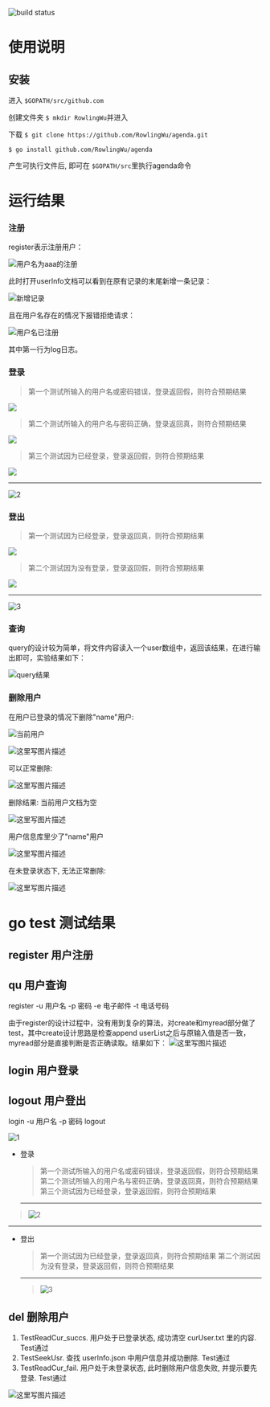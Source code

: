 ![build status](https://www.travis-ci.org/RowlingWu/agenda.svg?branch=master )
# 使用说明

## 安装

进入 ` $GOPATH/src/github.com `

创建文件夹 ` $ mkdir RowlingWu `并进入

下载 ` $ git clone https://github.com/RowlingWu/agenda.git `

` $ go install github.com/RowlingWu/agenda `

产生可执行文件后, 即可在 ` $GOPATH/src `里执行agenda命令



# 运行结果 #

### 注册

register表示注册用户：

![用户名为aaa的注册](http://img.blog.csdn.net/20171030235203152?watermark/2/text/aHR0cDovL2Jsb2cuY3Nkbi5uZXQvbGVwcmVjaGF1bl8=/font/5a6L5L2T/fontsize/400/fill/I0JBQkFCMA==/dissolve/70/gravity/SouthEast)


此时打开userInfo文档可以看到在原有记录的末尾新增一条记录：

![新增记录](http://img.blog.csdn.net/20171031000514741?watermark/2/text/aHR0cDovL2Jsb2cuY3Nkbi5uZXQvbGVwcmVjaGF1bl8=/font/5a6L5L2T/fontsize/400/fill/I0JBQkFCMA==/dissolve/70/gravity/SouthEast)


且在用户名存在的情况下报错拒绝请求：

![用户名已注册](http://img.blog.csdn.net/20171031000651307?watermark/2/text/aHR0cDovL2Jsb2cuY3Nkbi5uZXQvbGVwcmVjaGF1bl8=/font/5a6L5L2T/fontsize/400/fill/I0JBQkFCMA==/dissolve/70/gravity/SouthEast)

其中第一行为log日志。

### 登录

  >第一个测试所输入的用户名或密码错误，登录返回假，则符合预期结果

   ![][4]

  > 第二个测试所输入的用户名与密码正确，登录返回真，则符合预期结果
  
  ![][5]
  > 第三个测试因为已经登录，登录返回假，则符合预期结果
   
  ![][6]
  ***
 ![2][2]


### 登出 

  >第一个测试因为已经登录，登录返回真，则符合预期结果

   ![][7]

  > 第二个测试因为没有登录，登录返回假，则符合预期结果
  
   ![][8]
   ***
  ![3][3]



### 查询 


query的设计较为简单，将文件内容读入一个user数组中，返回该结果，在进行输出即可，实验结果如下：

![query结果](http://img.blog.csdn.net/20171031001122742?watermark/2/text/aHR0cDovL2Jsb2cuY3Nkbi5uZXQvbGVwcmVjaGF1bl8=/font/5a6L5L2T/fontsize/400/fill/I0JBQkFCMA==/dissolve/70/gravity/SouthEast)



### 删除用户 

在用户已登录的情况下删除"name"用户:

![当前用户](http://img.blog.csdn.net/20171031234314998?watermark/2/text/aHR0cDovL2Jsb2cuY3Nkbi5uZXQvd3VybGlu/font/5a6L5L2T/fontsize/400/fill/I0JBQkFCMA==/dissolve/70/gravity/SouthEast)

![这里写图片描述](http://img.blog.csdn.net/20171031234352754?watermark/2/text/aHR0cDovL2Jsb2cuY3Nkbi5uZXQvd3VybGlu/font/5a6L5L2T/fontsize/400/fill/I0JBQkFCMA==/dissolve/70/gravity/SouthEast)

可以正常删除:

![这里写图片描述](http://img.blog.csdn.net/20171031234527310?watermark/2/text/aHR0cDovL2Jsb2cuY3Nkbi5uZXQvd3VybGlu/font/5a6L5L2T/fontsize/400/fill/I0JBQkFCMA==/dissolve/70/gravity/SouthEast)

删除结果: 当前用户文档为空

![这里写图片描述](http://img.blog.csdn.net/20171031234733379?watermark/2/text/aHR0cDovL2Jsb2cuY3Nkbi5uZXQvd3VybGlu/font/5a6L5L2T/fontsize/400/fill/I0JBQkFCMA==/dissolve/70/gravity/SouthEast)

用户信息库里少了"name"用户

![这里写图片描述](http://img.blog.csdn.net/20171031234744661?watermark/2/text/aHR0cDovL2Jsb2cuY3Nkbi5uZXQvd3VybGlu/font/5a6L5L2T/fontsize/400/fill/I0JBQkFCMA==/dissolve/70/gravity/SouthEast)

在未登录状态下, 无法正常删除: 

![这里写图片描述](http://img.blog.csdn.net/20171031235055613?watermark/2/text/aHR0cDovL2Jsb2cuY3Nkbi5uZXQvd3VybGlu/font/5a6L5L2T/fontsize/400/fill/I0JBQkFCMA==/dissolve/70/gravity/SouthEast)

# go test 测试结果

## register 用户注册
## qu 用户查询
register -u 用户名 -p 密码 -e 电子邮件 -t 电话号码

由于register的设计过程中，没有用到复杂的算法，对create和myread部分做了test，其中create设计思路是检查append userList之后与原输入值是否一致，myread部分是直接判断是否正确读取。结果如下：
![这里写图片描述](http://img.blog.csdn.net/20171031001824124?watermark/2/text/aHR0cDovL2Jsb2cuY3Nkbi5uZXQvbGVwcmVjaGF1bl8=/font/5a6L5L2T/fontsize/400/fill/I0JBQkFCMA==/dissolve/70/gravity/SouthEast)


## login 用户登录
## logout 用户登出


login -u 用户名 -p 密码 
logout


 ![1][1]
 
 

- 登录
  >第一个测试所输入的用户名或密码错误，登录返回假，则符合预期结果
   第二个测试所输入的用户名与密码正确，登录返回真，则符合预期结果
   第三个测试因为已经登录，登录返回假，则符合预期结果
  ***
 >![2][2]

***
- 登出
  >第一个测试因为已经登录，登录返回真，则符合预期结果
   第二个测试因为没有登录，登录返回假，则符合预期结果
   ***
  >![3][3]








## del 删除用户 ##

 1. TestReadCur_succs. 用户处于已登录状态, 成功清空 curUser.txt 里的内容. Test通过
 2. TestSeekUsr. 查找 userInfo.json 中用户信息并成功删除. Test通过
 3. TestReadCur_fail. 用户处于未登录状态, 此时删除用户信息失败, 并提示要先登录. Test通过

![这里写图片描述](http://img.blog.csdn.net/20171031213628394?watermark/2/text/aHR0cDovL2Jsb2cuY3Nkbi5uZXQvd3VybGlu/font/5a6L5L2T/fontsize/400/fill/I0JBQkFCMA==/dissolve/70/gravity/SouthEast)



  [1]: https://imgsa.baidu.com/forum/w%3D580/sign=f1e8776eaa8b87d65042ab1737092860/3dc9a0efce1b9d16bf0e5f3ef8deb48f8d5464b7.jpg
  
  [2]: https://imgsa.baidu.com/forum/w%3D580/sign=c4f551e48cd6277fe912323018391f63/ece0c91b9d16fdfaeca503b1bf8f8c5495ee7bb7.jpg
  
  [3]: https://imgsa.baidu.com/forum/w%3D580/sign=e57f77b92c7f9e2f70351d002f31e962/85149a16fdfaaf51b72a44e0875494eef11f7ab7.jpg
  
  [4]: https://imgsa.baidu.com/forum/w%3D580/sign=5b8fe79c25738bd4c421b239918a876c/ce3ae2dde71190eff7fd0a9ec51b9d16fdfa6078.jpg
  
  [5]:https://imgsa.baidu.com/forum/w%3D580/sign=8aa17d78b8de9c82a665f9875c8080d2/e20e4b086e061d951282ae7970f40ad163d9cabe.jpg
  
  [6]: https://imgsa.baidu.com/forum/w%3D580/sign=02baa58b5a3d26972ed3085565fab24f/9a57cbbf6c81800abb8e114fba3533fa828b4713.jpg
  
  [7]: https://imgsa.baidu.com/forum/w%3D580/sign=86222b693d7adab43dd01b4bbbd5b36b/d05f48c2d56285359be64a609bef76c6a7ef6378.jpg
  
  [8]: https://imgsa.baidu.com/forum/w%3D580/sign=1badee6766224f4a5799731b39f69044/78f5858ba61ea8d35449ec459c0a304e251f5813.jpg
